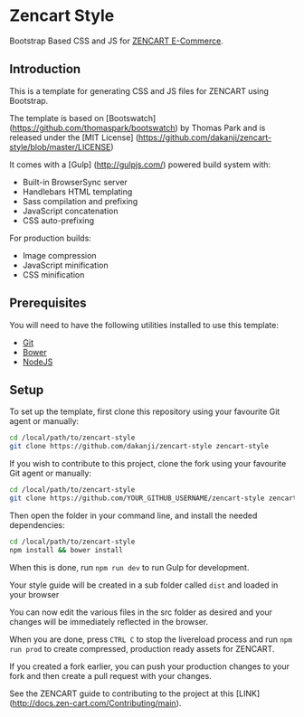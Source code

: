 # Zencart Style
Bootstrap Based CSS and JS for [ZENCART  E-Commerce](http://http://www.zen-cart.com).

## Introduction

This is a template for generating CSS and JS files for ZENCART using Bootstrap.

The template is based on [Bootswatch] (https://github.com/thomaspark/bootswatch) by Thomas Park and is released under the [MIT License] (https://github.com/dakanji/zencart-style/blob/master/LICENSE)

It comes with a [Gulp] (http://gulpjs.com/) powered build system with:
- Built-in BrowserSync server
- Handlebars HTML templating
- Sass compilation and prefixing
- JavaScript concatenation
- CSS auto-prefixing

For production builds:
- Image compression
- JavaScript minification
- CSS minification

## Prerequisites

You will need to have the following utilities installed to use this template:

- [Git](https://git-scm.com/)
- [Bower](https://bower.io/)
- [NodeJS](https://nodejs.org/en/)

## Setup

To set up the template, first clone this repository using your favourite Git agent or manually:

```bash
cd /local/path/to/zencart-style
git clone https://github.com/dakanji/zencart-style zencart-style
```

If you wish to contribute to this project, clone the fork using your favourite Git agent or manually:

```bash
cd /local/path/to/zencart-style
git clone https://github.com/YOUR_GITHUB_USERNAME/zencart-style zencart-style
```



Then open the folder in your command line, and install the needed dependencies:

```bash
cd /local/path/to/zencart-style
npm install && bower install
```

When this is done, run `npm run dev` to run Gulp for development. 

Your style guide will be created in a sub folder called `dist` and loaded in your browser

You can now edit the various files in the src folder as desired and your changes will be immediately reflected in the browser. 

When you are done, press `CTRL C` to stop the livereload process and run `npm run prod` to create compressed, production ready assets for ZENCART.

If you created a fork earlier, you can push your production changes to your fork and then create a pull request with your changes. 

See the ZENCART guide to contributing to the project at this [LINK] (http://docs.zen-cart.com/Contributing/main).
